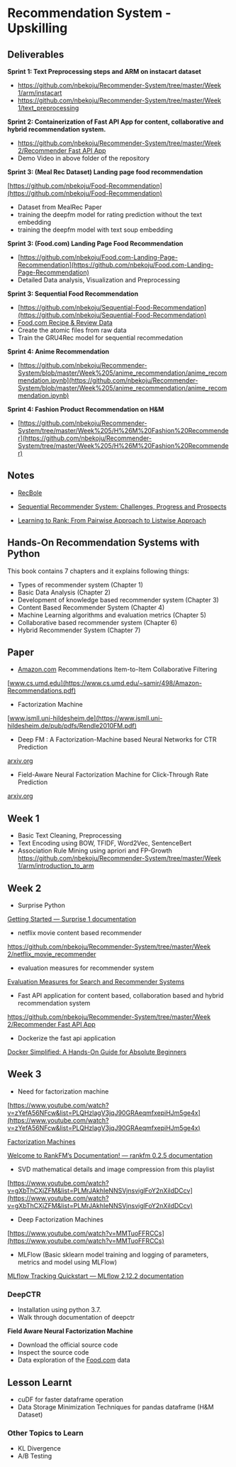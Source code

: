 # Recommendation System - Upskilling

## Deliverables

**Sprint 1: Text Preprocessing steps and ARM on instacart dataset**

- [https://github.com/nbekoju/Recommender-System/tree/master/Week 1/arm/instacart](https://github.com/nbekoju/Recommender-System/tree/master/Week%201/arm/instacart)
- [https://github.com/nbekoju/Recommender-System/tree/master/Week 1/text_preprocessing](https://github.com/nbekoju/Recommender-System/tree/master/Week%201/text_preprocessing)

**Sprint 2: Containerization of Fast API App for content, collaborative and hybrid recommendation system.**

- [https://github.com/nbekoju/Recommender-System/tree/master/Week 2/Recommender Fast API App](https://github.com/nbekoju/Recommender-System/tree/master/Week%202/Recommender%20Fast%20API%20App)
- Demo Video in above folder of the repository

**Sprint 3: (Meal Rec Dataset) Landing page food recommendation**

[https://github.com/nbekoju/Food-Recommendation](https://github.com/nbekoju/Food-Recommendation)

- Dataset from MealRec Paper
- training the deepfm model for rating prediction without the text embedding
- training the deepfm model with text soup embedding

**Sprint 3: (Food.com) Landing Page Food Recommendation**
- [https://github.com/nbekoju/Food.com-Landing-Page-Recommendation](https://github.com/nbekoju/Food.com-Landing-Page-Recommendation)
- Detailed Data analysis, Visualization and Preprocessing

**Sprint 3: Sequential Food Recommendation**
- [https://github.com/nbekoju/Sequential-Food-Recommendation](https://github.com/nbekoju/Sequential-Food-Recommendation)
- [Food.com Recipe & Review Data](https://cseweb.ucsd.edu/~jmcauley/datasets.html#foodcom)
- Create the atomic files from raw data
- Train the GRU4Rec model for sequential recommedation

**Sprint 4: Anime Recommendation**
- [https://github.com/nbekoju/Recommender-System/blob/master/Week%205/anime_recommendation/anime_recommendation.ipynb](https://github.com/nbekoju/Recommender-System/blob/master/Week%205/anime_recommendation/anime_recommendation.ipynb)



**Sprint 4: Fashion Product Recommendation on H&M**
- [https://github.com/nbekoju/Recommender-System/tree/master/Week%205/H%26M%20Fashion%20Recommender](https://github.com/nbekoju/Recommender-System/tree/master/Week%205/H%26M%20Fashion%20Recommender)



## Notes

- [RecBole](https://www.notion.so/RecBole-0d78672484874a25a4ecee71e3a4bd95?pvs=21)

- [Sequential Recommender System: Challenges, Progress and Prospects](https://www.notion.so/Sequential-Recommender-System-Challenges-Progress-and-Prospects-11ffcfbce6634de196e68bc3b063f3b4?pvs=21)

- [Learning to Rank: From Pairwise Approach to Listwise Approach](https://www.notion.so/Learning-to-Rank-From-Pairwise-Approach-to-Listwise-Approach-67f5271917dc4502a09d64d1de681262?pvs=21)

## **Hands-On Recommendation Systems with Python**

This book contains 7 chapters and it explains following things:

- Types of recommender system (Chapter 1)
- Basic Data Analysis (Chapter 2)
- Development of knowledge based recommender system (Chapter 3)
- Content Based Recommender System (Chapter 4)
- Machine Learning algorithms and evaluation metrics (Chapter 5)
- Collaborative based recommender system (Chapter 6)
- Hybrid Recommender System (Chapter 7)

## Paper

- [Amazon.com](http://Amazon.com) Recommendations Item-to-Item Collaborative Filtering

[www.cs.umd.edu](https://www.cs.umd.edu/~samir/498/Amazon-Recommendations.pdf)

- Factorization Machine

[www.ismll.uni-hildesheim.de](https://www.ismll.uni-hildesheim.de/pub/pdfs/Rendle2010FM.pdf)

- Deep FM : A Factorization-Machine based Neural Networks for CTR Prediction

[arxiv.org](https://arxiv.org/pdf/1703.04247)

- Field-Aware Neural Factorization Machine for Click-Through Rate Prediction

[arxiv.org](https://arxiv.org/pdf/1902.09096)

## Week 1

- Basic Text Cleaning, Preprocessing
- Text Encoding using BOW, TFIDF, Word2Vec, SentenceBert
- Association Rule Mining using apriori and FP-Growth  [https://github.com/nbekoju/Recommender-System/tree/master/Week 1/arm/introduction_to_arm](https://github.com/nbekoju/Recommender-System/tree/master/Week%201/arm/introduction_to_arm)

## Week 2

- Surprise Python

[Getting Started — Surprise 1 documentation](https://surprise.readthedocs.io/en/stable/getting_started.html)

- netflix movie content based recommender

[https://github.com/nbekoju/Recommender-System/tree/master/Week 2/netflix_movie_recommender](https://github.com/nbekoju/Recommender-System/tree/master/Week%202/netflix_movie_recommender)

- evaluation measures for recommender system

[Evaluation Measures for Search and Recommender Systems](https://www.youtube.com/watch?v=BD9TkvEsKwM)

- Fast API application for content based, collaboration based and hybrid recommendation system

[https://github.com/nbekoju/Recommender-System/tree/master/Week 2/Recommender Fast API App](https://github.com/nbekoju/Recommender-System/tree/master/Week%202/Recommender%20Fast%20API%20App)

- Dockerize the fast api application

[Docker Simplified: A Hands-On Guide for Absolute Beginners](https://www.freecodecamp.org/news/docker-simplified-96639a35ff36/)

## Week 3

- Need for factorization machine

[https://www.youtube.com/watch?v=zYefA56NFcw&list=PLQHzlagV3jqJ90GRAeqmfxepiHJm5ge4x](https://www.youtube.com/watch?v=zYefA56NFcw&list=PLQHzlagV3jqJ90GRAeqmfxepiHJm5ge4x)

[Factorization Machines](https://www.jefkine.com/recsys/2017/03/27/factorization-machines/)

[Welcome to RankFM’s Documentation! — rankfm 0.2.5 documentation](https://rankfm.readthedocs.io/en/latest/home.html)

- SVD mathematical details and image compression from this playlist

[https://www.youtube.com/watch?v=gXbThCXjZFM&list=PLMrJAkhIeNNSVjnsviglFoY2nXildDCcv](https://www.youtube.com/watch?v=gXbThCXjZFM&list=PLMrJAkhIeNNSVjnsviglFoY2nXildDCcv)

- Deep Factorization Machines

[https://www.youtube.com/watch?v=MMTuoFFRCCs](https://www.youtube.com/watch?v=MMTuoFFRCCs)

- MLFlow (Basic sklearn model training and logging of parameters, metrics and model using MLFlow)

[MLflow Tracking Quickstart — MLflow 2.12.2 documentation](https://mlflow.org/docs/latest/getting-started/intro-quickstart/index.html)

### DeepCTR

- Installation using python 3.7.
- Walk through documentation of deepctr

**Field Aware Neural Factorization Machine**

- Download the official source code
- Inspect the source code
- Data exploration of the [Food.com](http://Food.com) data

## Lesson Learnt

- cuDF for faster dataframe operation
- Data Storage Minimization Techniques for pandas dataframe (H&M Dataset)


### Other Topics to Learn
- KL Divergence
- A/B Testing
